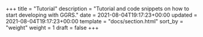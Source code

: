 +++
title = "Tutorial"
description = "Tutorial and code snippets on how to start developing with GGRS."
date = 2021-08-04T19:17:23+00:00
updated = 2021-08-04T19:17:23+00:00
template = "docs/section.html"
sort_by = "weight"
weight = 1
draft = false
+++
